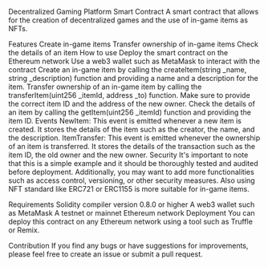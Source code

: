 Decentralized Gaming Platform Smart Contract
A smart contract that allows for the creation of decentralized games and the use of in-game items as NFTs.

Features
Create in-game items
Transfer ownership of in-game items
Check the details of an item
How to use
Deploy the smart contract on the Ethereum network
Use a web3 wallet such as MetaMask to interact with the contract
Create an in-game item by calling the createItem(string _name, string _description) function and providing a name and a description for the item.
Transfer ownership of an in-game item by calling the transferItem(uint256 _itemId, address _to) function. Make sure to provide the correct item ID and the address of the new owner.
Check the details of an item by calling the getItem(uint256 _itemId) function and providing the item ID.
Events
NewItem: This event is emitted whenever a new item is created. It stores the details of the item such as the creator, the name, and the description.
ItemTransfer: This event is emitted whenever the ownership of an item is transferred. It stores the details of the transaction such as the item ID, the old owner and the new owner.
Security
It's important to note that this is a simple example and it should be thoroughly tested and audited before deployment. Additionally, you may want to add more functionalities such as access control, versioning, or other security measures. Also using NFT standard like ERC721 or ERC1155 is more suitable for in-game items.

Requirements
Solidity compiler version 0.8.0 or higher
A web3 wallet such as MetaMask
A testnet or mainnet Ethereum network
Deployment
You can deploy this contract on any Ethereum network using a tool such as Truffle or Remix.

Contribution
If you find any bugs or have suggestions for improvements, please feel free to create an issue or submit a pull request.

